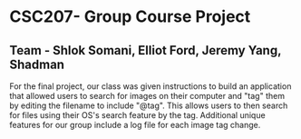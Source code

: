 # CSC207- Group Course Project

## Team - Shlok Somani, Elliot Ford, Jeremy Yang, Shadman

For the final project, our class was given instructions to build an application that allowed users to 
search for images on their computer and "tag" them by editing the filename to include "@tag". This allows 
users to then search for files using their OS's search feature by the tag. Additional unique features for 
our group include a log file for each image tag change. 

